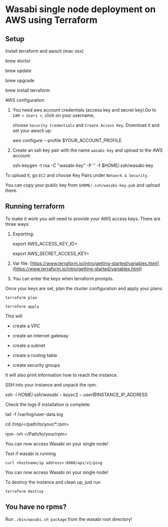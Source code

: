 # Wasabi single node deployment on AWS using Terraform

## Setup

Install terraform and awscli (mac osx)

brew doctor

brew update

brew upgrade

brew install terraform

AWS configuration

1. You need aws account credentials (access key and secret key).Go to `IAM > Users >`, click on your username,

   choose `Security Credentials` and `Create Access Key`. Download it and set your awscli up:

      aws configure --profile $YOUR_ACCOUNT_PROFILE

2. Create an ssh key pair with the name `wasabi-key` and upload to the AWS account:
    
    ssh-keygen -t rsa -C "wasabi-key" -P '' -f $HOME/.ssh/wasabi-key

To upload it, go `EC2` and choose Key Pairs under `Network & Security`.

You can copy your public key from `$HOME/.ssh/wasabi-key.pub` and upload there.


## Running terraform

To make it work you will need to provide your AWS access keys. There are three ways:


1. Exporting:

    export AWS_ACCESS_KEY_ID=<Your AWS Access key>

    export AWS_SECRET_ACCESS_KEY=<Your AWS secret key>

2. Var file: [https://www.terraform.io/intro/getting-started/variables.html](https://www.terraform.io/intro/getting-started/variables.html)

3. You can enter the keys when terraform prompts.

Once your keys are set, plan the cluster configuration and apply your plans:

    terraform plan

    terraform apply

This will

- create a VPC

- create an internet gateway

- create a subnet

- create a routing table

- create security groups


It will also print information how to reach the instance.

SSH into your instance and unpack the rpm.

ssh -i $HOME/.ssh/wasabi-key ec2-user@$INSTANCE_IP_ADDRESS

Check the logs if installation is complete:

tail -f /var/log/user-data.log

cd /tmp/</path/to/your/*.rpm>

rpm -ivh </Path/to/your/rpm>

You can now access Wasabi on your single node!

Test if wasabi is running

```curl <hostname/ip address>:8080/api/v1/ping```

You can now access Wasabi on your single node!



To destroy the instance and clean up, just run

    terraform destroy


## You have no rpms?
Run `./bin/wasabi.sh package` from the wasabi root directory!
